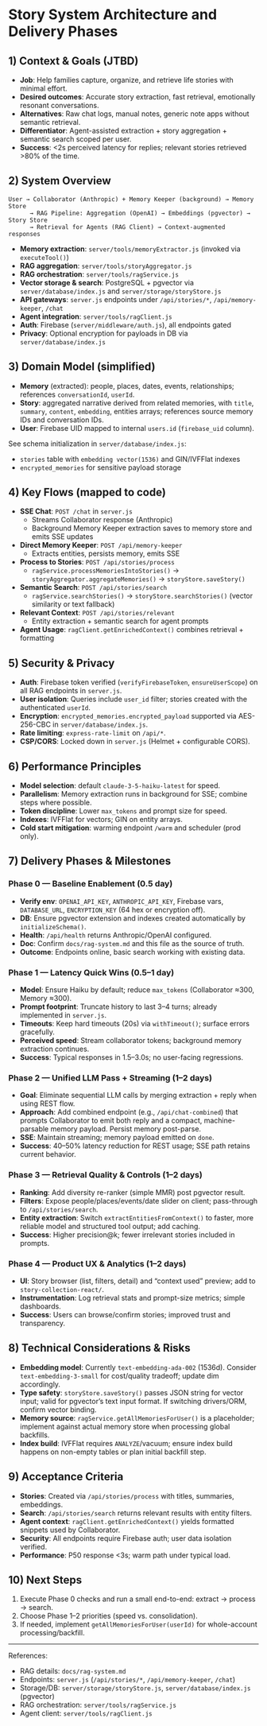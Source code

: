 # Story System Architecture and Delivery Phases

## 1) Context & Goals (JTBD)
- __Job__: Help families capture, organize, and retrieve life stories with minimal effort.
- __Desired outcomes__: Accurate story extraction, fast retrieval, emotionally resonant conversations.
- __Alternatives__: Raw chat logs, manual notes, generic note apps without semantic retrieval.
- __Differentiator__: Agent-assisted extraction + story aggregation + semantic search scoped per user.
- __Success__: <2s perceived latency for replies; relevant stories retrieved >80% of the time.

## 2) System Overview
```
User → Collaborator (Anthropic) + Memory Keeper (background) → Memory Store
      → RAG Pipeline: Aggregation (OpenAI) → Embeddings (pgvector) → Story Store
      → Retrieval for Agents (RAG Client) → Context-augmented responses
```

- __Memory extraction__: `server/tools/memoryExtractor.js` (invoked via `executeTool()`)
- __RAG aggregation__: `server/tools/storyAggregator.js`
- __RAG orchestration__: `server/tools/ragService.js`
- __Vector storage & search__: PostgreSQL + pgvector via `server/database/index.js` and `server/storage/storyStore.js`
- __API gateways__: `server.js` endpoints under `/api/stories/*`, `/api/memory-keeper`, `/chat`
- __Agent integration__: `server/tools/ragClient.js`
- __Auth__: Firebase (`server/middleware/auth.js`), all endpoints gated
- __Privacy__: Optional encryption for payloads in DB via `server/database/index.js`

## 3) Domain Model (simplified)
- __Memory__ (extracted): people, places, dates, events, relationships; references `conversationId`, `userId`.
- __Story__: aggregated narrative derived from related memories, with `title`, `summary`, `content`, `embedding`, entities arrays; references source memory IDs and conversation IDs.
- __User__: Firebase UID mapped to internal `users.id` (`firebase_uid` column).

See schema initialization in `server/database/index.js`:
- `stories` table with `embedding vector(1536)` and GIN/IVFFlat indexes
- `encrypted_memories` for sensitive payload storage

## 4) Key Flows (mapped to code)
- __SSE Chat__: `POST /chat` in `server.js`
  - Streams Collaborator response (Anthropic)
  - Background Memory Keeper extraction saves to memory store and emits SSE updates
- __Direct Memory Keeper__: `POST /api/memory-keeper`
  - Extracts entities, persists memory, emits SSE
- __Process to Stories__: `POST /api/stories/process`
  - `ragService.processMemoriesIntoStories()` → `storyAggregator.aggregateMemories()` → `storyStore.saveStory()`
- __Semantic Search__: `POST /api/stories/search`
  - `ragService.searchStories()` → `storyStore.searchStories()` (vector similarity or text fallback)
- __Relevant Context__: `POST /api/stories/relevant`
  - Entity extraction + semantic search for agent prompts
- __Agent Usage__: `ragClient.getEnrichedContext()` combines retrieval + formatting

## 5) Security & Privacy
- __Auth__: Firebase token verified (`verifyFirebaseToken`, `ensureUserScope`) on all RAG endpoints in `server.js`.
- __User isolation__: Queries include `user_id` filter; stories created with the authenticated `userId`.
- __Encryption__: `encrypted_memories.encrypted_payload` supported via AES-256-CBC in `server/database/index.js`.
- __Rate limiting__: `express-rate-limit` on `/api/*`.
- __CSP/CORS__: Locked down in `server.js` (Helmet + configurable CORS).

## 6) Performance Principles
- __Model selection__: default `claude-3-5-haiku-latest` for speed.
- __Parallelism__: Memory extraction runs in background for SSE; combine steps where possible.
- __Token discipline__: Lower `max_tokens` and prompt size for speed.
- __Indexes__: IVFFlat for vectors; GIN on entity arrays.
- __Cold start mitigation__: warming endpoint `/warm` and scheduler (prod only).

## 7) Delivery Phases & Milestones

### Phase 0 — Baseline Enablement (0.5 day)
- __Verify env__: `OPENAI_API_KEY`, `ANTHROPIC_API_KEY`, Firebase vars, `DATABASE_URL`, `ENCRYPTION_KEY` (64 hex or encryption off).
- __DB__: Ensure pgvector extension and indexes created automatically by `initializeSchema()`.
- __Health__: `/api/health` returns Anthropic/OpenAI configured.
- __Doc__: Confirm `docs/rag-system.md` and this file as the source of truth.
- __Outcome__: Endpoints online, basic search working with existing data.

### Phase 1 — Latency Quick Wins (0.5–1 day)
- __Model__: Ensure Haiku by default; reduce `max_tokens` (Collaborator ≈300, Memory ≈300).
- __Prompt footprint__: Truncate history to last 3–4 turns; already implemented in `server.js`.
- __Timeouts__: Keep hard timeouts (20s) via `withTimeout()`; surface errors gracefully.
- __Perceived speed__: Stream collaborator tokens; background memory extraction continues.
- __Success__: Typical responses in 1.5–3.0s; no user-facing regressions.

### Phase 2 — Unified LLM Pass + Streaming (1–2 days)
- __Goal__: Eliminate sequential LLM calls by merging extraction + reply when using REST flow.
- __Approach__: Add combined endpoint (e.g., `/api/chat-combined`) that prompts Collaborator to emit both reply and a compact, machine-parsable memory payload. Persist memory post-parse.
- __SSE__: Maintain streaming; memory payload emitted on `done`.
- __Success__: 40–50% latency reduction for REST usage; SSE path retains current behavior.

### Phase 3 — Retrieval Quality & Controls (1–2 days)
- __Ranking__: Add diversity re-ranker (simple MMR) post pgvector result.
- __Filters__: Expose people/places/events/date slider on client; pass-through to `/api/stories/search`.
- __Entity extraction__: Switch `extractEntitiesFromContext()` to faster, more reliable model and structured tool output; add caching.
- __Success__: Higher precision@k; fewer irrelevant stories included in prompts.

### Phase 4 — Product UX & Analytics (1–2 days)
- __UI__: Story browser (list, filters, detail) and “context used” preview; add to `story-collection-react/`.
- __Instrumentation__: Log retrieval stats and prompt-size metrics; simple dashboards.
- __Success__: Users can browse/confirm stories; improved trust and transparency.

## 8) Technical Considerations & Risks
- __Embedding model__: Currently `text-embedding-ada-002` (1536d). Consider `text-embedding-3-small` for cost/quality tradeoff; update dim accordingly.
- __Type safety__: `storyStore.saveStory()` passes JSON string for vector input; valid for pgvector’s text input format. If switching drivers/ORM, confirm vector binding.
- __Memory source__: `ragService.getAllMemoriesForUser()` is a placeholder; implement against actual memory store when processing global backfills.
- __Index build__: IVFFlat requires `ANALYZE`/vacuum; ensure index build happens on non-empty tables or plan initial backfill step.

## 9) Acceptance Criteria
- __Stories__: Created via `/api/stories/process` with titles, summaries, embeddings.
- __Search__: `/api/stories/search` returns relevant results with entity filters.
- __Agent context__: `ragClient.getEnrichedContext()` yields formatted snippets used by Collaborator.
- __Security__: All endpoints require Firebase auth; user data isolation verified.
- __Performance__: P50 response <3s; warm path under typical load.

## 10) Next Steps
1. Execute Phase 0 checks and run a small end-to-end: extract → process → search.
2. Choose Phase 1–2 priorities (speed vs. consolidation).
3. If needed, implement `getAllMemoriesForUser(userId)` for whole-account processing/backfill.

---
References:
- RAG details: `docs/rag-system.md`
- Endpoints: `server.js` (`/api/stories/*`, `/api/memory-keeper`, `/chat`)
- Storage/DB: `server/storage/storyStore.js`, `server/database/index.js` (pgvector)
- RAG orchestration: `server/tools/ragService.js`
- Agent client: `server/tools/ragClient.js`
